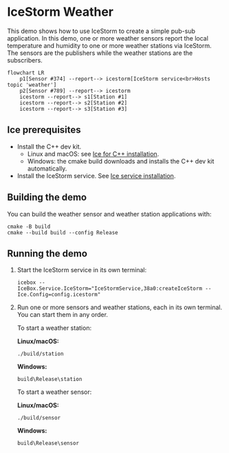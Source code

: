 # IceStorm Weather

This demo shows how to use IceStorm to create a simple pub-sub application. In this demo, one or more weather sensors
report the local temperature and humidity to one or more weather stations via IceStorm. The sensors are the publishers
while the weather stations are the subscribers.

```mermaid
flowchart LR
    p1[Sensor #374] --report--> icestorm[IceStorm service<br>Hosts topic 'weather']
    p2[Sensor #789] --report--> icestorm
    icestorm --report--> s1[Station #1]
    icestorm --report--> s2[Station #2]
    icestorm --report--> s3[Station #3]
```

## Ice prerequisites

- Install the C++ dev kit.
  - Linux and macOS: see [Ice for C++ installation].
  - Windows: the cmake build downloads and installs the C++ dev kit automatically.
- Install the IceStorm service. See [Ice service installation].

## Building the demo

You can build the weather sensor and weather station applications with:

```shell
cmake -B build
cmake --build build --config Release
```

## Running the demo

1. Start the IceStorm service in its own terminal:

   ```shell
   icebox --IceBox.Service.IceStorm="IceStormService,38a0:createIceStorm --Ice.Config=config.icestorm"
   ```

2. Run one or more sensors and weather stations, each in its own terminal. You can start them in any order.

   To start a weather station:

    **Linux/macOS:**

    ```shell
    ./build/station
    ```

    **Windows:**

    ```shell
    build\Release\station
    ```

    To start a weather sensor:

    **Linux/macOS:**

    ```shell
    ./build/sensor
    ```

    **Windows:**

    ```shell
    build\Release\sensor
    ```

[Ice for C++ installation]: https://github.com/zeroc-ice/ice/blob/main/NIGHTLY.md#ice-for-c
[Ice service installation]: https://github.com/zeroc-ice/ice/blob/main/NIGHTLY.md#ice-services